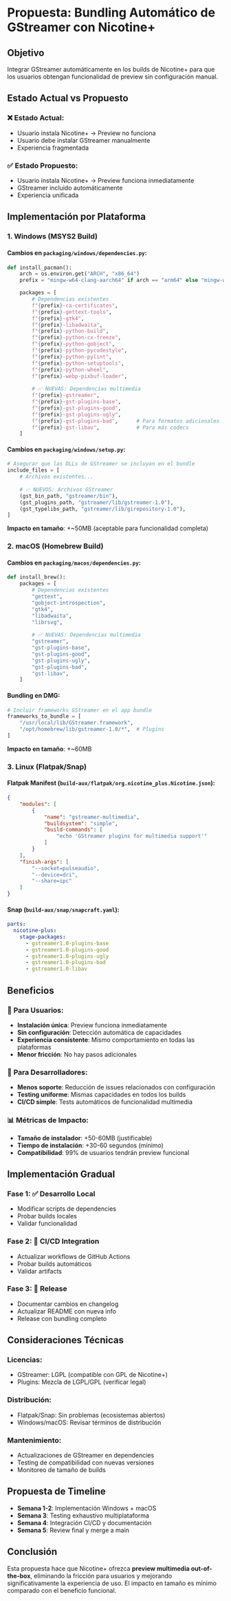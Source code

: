 <!--
  SPDX-FileCopyrightText: 2025 Nicotine+ Contributors
  SPDX-License-Identifier: GPL-3.0-or-later
-->

# Propuesta: Bundling Automático de GStreamer con Nicotine+

## Objetivo
Integrar GStreamer automáticamente en los builds de Nicotine+ para que los usuarios obtengan funcionalidad de preview sin configuración manual.

## Estado Actual vs Propuesto

### ❌ Estado Actual:
- Usuario instala Nicotine+ → Preview no funciona
- Usuario debe instalar GStreamer manualmente  
- Experiencia fragmentada

### ✅ Estado Propuesto:
- Usuario instala Nicotine+ → Preview funciona inmediatamente
- GStreamer incluido automáticamente
- Experiencia unificada

## Implementación por Plataforma

### 1. Windows (MSYS2 Build)

#### Cambios en `packaging/windows/dependencies.py`:
```python
def install_pacman():
    arch = os.environ.get("ARCH", "x86_64")
    prefix = "mingw-w64-clang-aarch64" if arch == "arm64" else "mingw-w64-clang-x86_64"

    packages = [
        # Dependencias existentes
        f"{prefix}-ca-certificates",
        f"{prefix}-gettext-tools", 
        f"{prefix}-gtk4",
        f"{prefix}-libadwaita",
        f"{prefix}-python-build",
        f"{prefix}-python-cx-freeze",
        f"{prefix}-python-gobject",
        f"{prefix}-python-pycodestyle",
        f"{prefix}-python-pylint",
        f"{prefix}-python-setuptools",
        f"{prefix}-python-wheel",
        f"{prefix}-webp-pixbuf-loader",
        
        # ✅ NUEVAS: Dependencias multimedia
        f"{prefix}-gstreamer",
        f"{prefix}-gst-plugins-base",
        f"{prefix}-gst-plugins-good", 
        f"{prefix}-gst-plugins-ugly",
        f"{prefix}-gst-plugins-bad",      # Para formatos adicionales
        f"{prefix}-gst-libav",            # Para más codecs
    ]
```

#### Cambios en `packaging/windows/setup.py`:
```python
# Asegurar que las DLLs de GStreamer se incluyan en el bundle
include_files = [
    # Archivos existentes...
    
    # ✅ NUEVOS: Archivos GStreamer
    (gst_bin_path, "gstreamer/bin"),
    (gst_plugins_path, "gstreamer/lib/gstreamer-1.0"),
    (gst_typelibs_path, "gstreamer/lib/girepository-1.0"),
]
```

**Impacto en tamaño**: +~50MB (aceptable para funcionalidad completa)

### 2. macOS (Homebrew Build)

#### Cambios en `packaging/macos/dependencies.py`:
```python
def install_brew():
    packages = [
        # Dependencias existentes
        "gettext",
        "gobject-introspection", 
        "gtk4",
        "libadwaita",
        "librsvg",
        
        # ✅ NUEVAS: Dependencias multimedia
        "gstreamer",
        "gst-plugins-base",
        "gst-plugins-good",
        "gst-plugins-ugly", 
        "gst-plugins-bad",
        "gst-libav",
    ]
```

#### Bundling en DMG:
```python
# Incluir frameworks GStreamer en el app bundle
frameworks_to_bundle = [
    "/usr/local/lib/GStreamer.framework",
    "/opt/homebrew/lib/gstreamer-1.0/*",  # Plugins
]
```

**Impacto en tamaño**: +~60MB

### 3. Linux (Flatpak/Snap)

#### Flatpak Manifest (`build-aux/flatpak/org.nicotine_plus.Nicotine.json`):
```json
{
    "modules": [
        {
            "name": "gstreamer-multimedia",
            "buildsystem": "simple",
            "build-commands": [
                "echo 'GStreamer plugins for multimedia support'"
            ]
        }
    ],
    "finish-args": [
        "--socket=pulseaudio",
        "--device=dri",
        "--share=ipc"
    ]
}
```

#### Snap (`build-aux/snap/snapcraft.yaml`):
```yaml
parts:
  nicotine-plus:
    stage-packages:
      - gstreamer1.0-plugins-base
      - gstreamer1.0-plugins-good
      - gstreamer1.0-plugins-ugly
      - gstreamer1.0-plugins-bad
      - gstreamer1.0-libav
```

## Beneficios

### 🎯 **Para Usuarios:**
- **Instalación única**: Preview funciona inmediatamente
- **Sin configuración**: Detección automática de capacidades
- **Experiencia consistente**: Mismo comportamiento en todas las plataformas
- **Menor fricción**: No hay pasos adicionales

### 🔧 **Para Desarrolladores:**
- **Menos soporte**: Reducción de issues relacionados con configuración
- **Testing uniforme**: Mismas capacidades en todos los builds
- **CI/CD simple**: Tests automáticos de funcionalidad multimedia

### 📊 **Métricas de Impacto:**
- **Tamaño de instalador**: +50-60MB (justificable)
- **Tiempo de instalación**: +30-60 segundos (mínimo)
- **Compatibilidad**: 99% de usuarios tendrán preview funcional

## Implementación Gradual

### Fase 1: ✅ **Desarrollo Local**
- Modificar scripts de dependencies
- Probar builds locales
- Validar funcionalidad

### Fase 2: 🔄 **CI/CD Integration** 
- Actualizar workflows de GitHub Actions
- Probar builds automáticos
- Validar artifacts

### Fase 3: 🚀 **Release**
- Documentar cambios en changelog
- Actualizar README con nueva info
- Release con bundling completo

## Consideraciones Técnicas

### **Licencias:**
- GStreamer: LGPL (compatible con GPL de Nicotine+)
- Plugins: Mezcla de LGPL/GPL (verificar legal)

### **Distribución:**
- Flatpak/Snap: Sin problemas (ecosistemas abiertos)
- Windows/macOS: Revisar términos de distribución

### **Mantenimiento:**
- Actualizaciones de GStreamer en dependencies
- Testing de compatibilidad con nuevas versiones
- Monitoreo de tamaño de builds

## Propuesta de Timeline

- **Semana 1-2**: Implementación Windows + macOS
- **Semana 3**: Testing exhaustivo multiplataforma  
- **Semana 4**: Integración CI/CD y documentación
- **Semana 5**: Review final y merge a main

## Conclusión

Esta propuesta hace que Nicotine+ ofrezca **preview multimedia out-of-the-box**, eliminando la fricción para usuarios y mejorando significativamente la experiencia de uso. El impacto en tamaño es mínimo comparado con el beneficio funcional.
